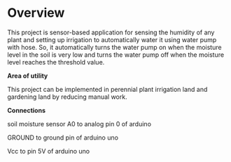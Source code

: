 # Overview


This project is sensor-based application for sensing the humidity of any plant and setting up irrigation to automatically water it using water pump with hose. So, it automatically turns the water pump on when the moisture level in the soil is very low and turns the water pump off when the moisture level reaches the threshold value.

**Area of utility**

This project can be implemented in perennial plant irrigation land and gardening land by reducing manual work. 


**Connections**

soil moisture sensor A0 to analog pin 0 of arduino 

GROUND to ground pin of arduino uno

Vcc to pin 5V of arduino uno
